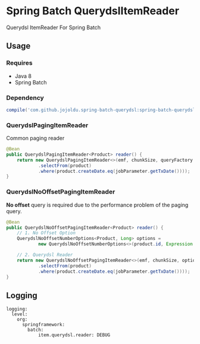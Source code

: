 # Spring Batch QuerydslItemReader

Querydsl ItemReader For Spring Batch

## Usage

### Requires

* Java 8
* Spring Batch

### Dependency

```groovy
compile('com.github.jojoldu.spring-batch-querydsl:spring-batch-querydsl-reader:2.4.5')
```

### QuerydslPagingItemReader

Common paging reader

```java
@Bean
public QuerydslPagingItemReader<Product> reader() {
    return new QuerydslPagingItemReader<>(emf, chunkSize, queryFactory -> queryFactory
            .selectFrom(product)
            .where(product.createDate.eq(jobParameter.getTxDate())));
}
```

### QuerydslNoOffsetPagingItemReader

**No offset** query is required due to the performance problem of the paging query.  

```java
@Bean
public QuerydslNoOffsetPagingItemReader<Product> reader() {
    // 1. No Offset Option
    QuerydslNoOffsetNumberOptions<Product, Long> options =
            new QuerydslNoOffsetNumberOptions<>(product.id, Expression.ASC);

    // 2. Querydsl Reader
    return new QuerydslNoOffsetPagingItemReader<>(emf, chunkSize, options, queryFactory -> queryFactory
            .selectFrom(product)
            .where(product.createDate.eq(jobParameter.getTxDate())));
}
```

## Logging

```
logging:
  level:
    org:
      springframework:
        batch: 
            item.querydsl.reader: DEBUG
```
